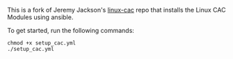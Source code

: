 This is a fork of Jeremy Jackson's [linux-cac](https://github.com/jdjaxon/linux_cac) repo that installs the Linux CAC Modules using ansible.

To get started, run the following commands:
```
chmod +x setup_cac.yml
./setup_cac.yml
```
